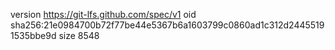 version https://git-lfs.github.com/spec/v1
oid sha256:21e0984700b72f77be44e5367b6a1603799c0860ad1c312d24455191535bbe9d
size 8548
